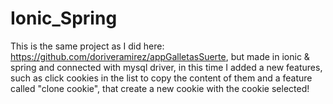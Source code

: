 # Ionic_Spring
This is the same project as I did here: https://github.com/doriveramirez/appGalletasSuerte,
but made in ionic & spring and connected with mysql driver, 
in this time I added a new features, such as click cookies in the list to copy the content of them and a feature called "clone cookie", that create a new cookie with the cookie selected!
